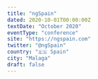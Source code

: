 ```yaml
---
title: "ngSpain"
dated: 2020-10-01T00:00:00Z
textDate: "October 2020"
eventType: "conference"
site: "https://ngspain.com"
twitter: "@ngSpain"
country: "🇪🇸 Spain"
city: "Malaga"
draft: false
---
```

